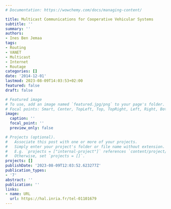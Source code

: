 ```yaml
---
# Documentation: https://wowchemy.com/docs/managing-content/

title: Multicast Communications for Cooperative Vehicular Systems
subtitle: ''
summary: ''
authors:
- Ines Ben Jemaa
tags:
- Routing
- VANET
- Multicast
- Internet
- Routage
categories: []
date: '2014-12-01'
lastmod: 2023-08-09T14:03:53+02:00
featured: false
draft: false

# Featured image
# To use, add an image named `featured.jpg/png` to your page's folder.
# Focal points: Smart, Center, TopLeft, Top, TopRight, Left, Right, BottomLeft, Bottom, BottomRight.
image:
  caption: ''
  focal_point: ''
  preview_only: false

# Projects (optional).
#   Associate this post with one or more of your projects.
#   Simply enter your project's folder or file name without extension.
#   E.g. `projects = ["internal-project"]` references `content/project/deep-learning/index.md`.
#   Otherwise, set `projects = []`.
projects: []
publishDate: '2023-08-09T12:03:52.623277Z'
publication_types:
- '7'
abstract: ''
publication: ''
links:
- name: URL
  url: https://hal.inria.fr/tel-01101679
---
```

